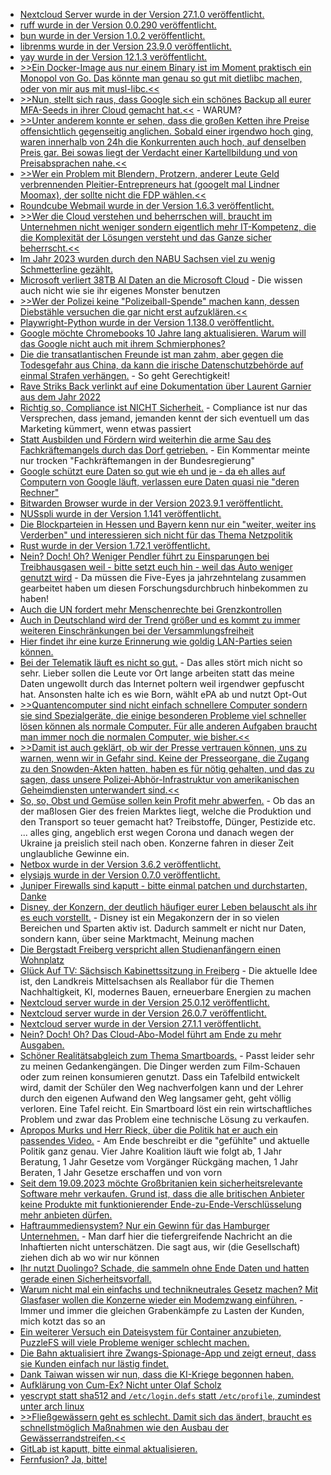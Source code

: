 * [Nextcloud Server wurde in der Version 27.1.0 veröffentlicht.](https://github.com/nextcloud/server/releases/tag/v27.1.0)
* [ruff wurde in der Version 0.0.290 veröffentlicht.](https://github.com/astral-sh/ruff/releases/tag/v0.0.290)
* [bun wurde in der Version 1.0.2 veröffentlicht.](https://github.com/oven-sh/bun/releases/tag/bun-v1.0.2)
* [librenms wurde in der Version 23.9.0 veröffentlicht.](https://github.com/librenms/librenms/releases/tag/23.9.0)
* [yay wurde in der Version 12.1.3 veröffentlicht.](https://github.com/Jguer/yay/releases/tag/v12.1.3)
* [>>Ein Docker-Image aus nur einem Binary ist im Moment praktisch ein Monopol von Go. Das könnte man genau so gut mit dietlibc machen, oder von mir aus mit musl-libc.<<](http://blog.fefe.de/?ts=9bfa689b)
* [>>Nun, stellt sich raus, dass Google sich ein schönes Backup all eurer MFA-Seeds in ihrer Cloud gemacht hat.<<](http://blog.fefe.de/?ts=9bfb3285) - WARUM?
* [>>Unter anderem konnte er sehen, dass die großen Ketten ihre Preise offensichtlich gegenseitig anglichen. Sobald einer irgendwo hoch ging, waren innerhalb von 24h die Konkurrenten auch hoch, auf denselben Preis gar. Bei sowas liegt der Verdacht einer Kartellbildung und von Preisabsprachen nahe.<<](http://blog.fefe.de/?ts=9bf8c5f0)
* [>>Wer ein Problem mit Blendern, Protzern, anderer Leute Geld verbrennenden Pleitier-Entrepreneurs hat (googelt mal Lindner Moomax), der sollte nicht die FDP wählen.<<](http://blog.fefe.de/?ts=9bf80788)
* [Roundcube Webmail wurde in der Version 1.6.3 veröffentlicht.](https://roundcube.net/news/2023/09/15/security-update-1.6.3-released)
* [>>Wer die Cloud verstehen und beherrschen will, braucht im Unternehmen nicht weniger sondern eigentlich mehr IT-Kompetenz, die die Komplexität der Lösungen versteht und das Ganze sicher beherrscht.<<](https://www.borncity.com/blog/2023/09/17/ist-der-cloud-hype-schon-wieder-vorbei/)
* [Im Jahr 2023 wurden durch den NABU Sachsen viel zu wenig Schmetterline gezählt.](https://sachsen.nabu.de/news/2023/33914.html)
* [Microsoft verliert 38TB AI Daten an die Microsoft Cloud](https://blog.fefe.de/?ts=9bf6b87d) - Die wissen auch nicht wie sie ihr eigenes Monster benutzen
* [>>Wer der Polizei keine "Polizeiball-Spende" machen kann, dessen Diebstähle versuchen die gar nicht erst aufzuklären.<<](https://blog.fefe.de/?ts=9bf69c99)
* [Playwright-Python wurde in der Version 1.138.0 veröffentlicht.](https://github.com/microsoft/playwright-python/releases/tag/v1.38.0)
* [Google möchte Chromebooks 10 Jahre lang aktualisieren. Warum will das Google nicht auch mit ihrem Schmierphones?](https://www.borncity.com/blog/2023/09/19/chromebooks-nun-mit-10-jahren-support/)
* [Die die transatlantischen Freunde ist man zahm, aber gegen die Todesgefahr aus China, da kann die irische Datenschutzbehörde auf einmal Strafen verhängen.](https://netzpolitik.org/2023/millionenstrafe-gegen-tiktok-irische-datenschutzbehoerde-kann-auch-anders/) - So geht Gerechtigkeit!
* [Rave Striks Back verlinkt auf eine Dokumentation über Laurent Garnier aus dem Jahr 2022](https://www.rave-strikes-back.de/?p=11948)
* [Richtig so, Compliance ist NICHT Sicherheit.](https://www.opensourcerers.org/2023/09/18/compliance-is-not-security/) - Compliance ist nur das Versprechen, dass jemand, jemanden kennt der sich eventuell um das Marketing kümmert, wenn etwas passiert
* [Statt Ausbilden und Fördern wird weiterhin die arme Sau des Fachkräftemangels durch das Dorf getrieben.](http://blog.fefe.de/?ts=9bf4e7e7) - Ein Kommentar meinte nur trocken "Fachkräftemangen in der Bundesregierung"
* [Google schützt eure Daten so gut wie eh und je - da eh alles auf Computern von Google läuft, verlassen eure Daten quasi nie "deren Rechner"](http://blog.fefe.de/?ts=9bf7b46f)
* [Bitwarden Browser wurde in der Version 2023.9.1 veröffentlicht.](https://github.com/bitwarden/clients/releases/tag/browser-v2023.9.1)
* [NUSspli wurde in der Version 1.141 veröffentlicht.](https://github.com/V10lator/NUSspli/releases/tag/v1.141)
* [Die Blockparteien in Hessen und Bayern kenn nur ein "weiter, weiter ins Verderben" und interessieren sich nicht für das Thema Netzpolitik](https://netzpolitik.org/2023/wahlkampf-in-bayern-und-hessen-spielt-netzpolitik-kaum-eine-rolle/)
* [Rust wurde in der Version 1.72.1 veröffentlicht.](https://blog.rust-lang.org/2023/09/19/Rust-1.72.1.html)
* [Nein? Doch! Oh? Weniger Pendler führt zu Einsparungen bei Treibhausgasen weil - bitte setzt euch hin - weil das Auto weniger genutzt wird](https://www.linux-magazin.de/news/home-office-spart-emmissionen/) - Da müssen die Five-Eyes ja jahrzehntelang zusammen gearbeitet haben um diesen Forschungsdurchbruch hinbekommen zu haben!
* [Auch die UN fordert mehr Menschenrechte bei Grenzkontrollen](https://netzpolitik.org/2023/menschenrechte-un-studie-fordert-drastisches-umdenken-bei-digitalen-grenzkontrollen/)
* [Auch in Deutschland wird der Trend größer und es kommt zu immer weiteren Einschränkungen bei der Versammlungsfreiheit](https://netzpolitik.org/2023/interaktive-karte-amnesty-kritisiert-einschraenkung-der-versammlungsfreiheit-in-deutschland/)
* [Hier findet ihr eine kurze Erinnerung wie goldig LAN-Parties seien können.](https://www.onli-blogging.de/2299/Meine-Erinnerungen-an-spaete-LAN-Parties.html)
* [Bei der Telematik läuft es nicht so gut.](https://www.borncity.com/blog/2023/09/20/desaster-zuverlssigkeit-sicherheit-bei-der-telematik-infrastruktur-im-gesundheitswesen/) - Das alles stört mich nicht so sehr. Lieber sollen die Leute vor Ort lange arbeiten statt das meine Daten ungewollt durch das Internet poltern weil irgendwer gepfuscht hat. Ansonsten halte ich es wie Born, wählt ePA ab und nutzt Opt-Out
* [>>Quantencomputer sind nicht einfach schnellere Computer sondern sie sind Spezialgeräte, die einige besonderen Probleme viel schneller lösen können als normale Computer. Für alle anderen Aufgaben braucht man immer noch die normalen Computer, wie bisher.<<](http://blog.fefe.de/?ts=9bf59149)
* [>>Damit ist auch geklärt, ob wir der Presse vertrauen können, uns zu warnen, wenn wir in Gefahr sind. Keine der Presseorgane, die Zugang zu den Snowden-Akten hatten, haben es für nötig gehalten, und das zu sagen, dass unsere Polizei-Abhör-Infrastruktur von amerikanischen Geheimdiensten unterwandert sind.<<](http://blog.fefe.de/?ts=9bf5d4e0)
* [So, so, Obst und Gemüse sollen kein Profit mehr abwerfen.](http://blog.fefe.de/?ts=9bf5cf9a) - Ob das an der maßlosen Gier des freien Marktes liegt, welche die Produktion und den Transport so teuer gemacht hat? Treibstoffe, Dünger, Pestizide etc. ... alles ging, angeblich erst wegen Corona und danach wegen der Ukraine ja preislich steil nach oben. Konzerne fahren in dieser Zeit unglaubliche Gewinne ein.
* [Netbox wurde in der Version 3.6.2 veröffentlicht.](https://github.com/netbox-community/netbox/releases/tag/v3.6.2)
* [elysiajs wurde in der Version 0.7.0 veröffentlicht.](https://github.com/elysiajs/elysia/releases/tag/0.7)
* [Juniper Firewalls sind kaputt - bitte einmal patchen und durchstarten, Danke](https://www.borncity.com/blog/2023/09/21/risiko-tausende-juniper-firewalls-ohne-sicherheitsupdates-im-fokus-von-angreifern/)
* [Disney, der Konzern, der deutlich häufiger eurer Leben belauscht als ihr es euch vorstellt.](https://www.kuketz-blog.de/disneys-datenmacht-teil-i/) - Disney ist ein Megakonzern der in so vielen Bereichen und Sparten aktiv ist. Dadurch sammelt er nicht nur Daten, sondern kann, über seine Marktmacht, Meinung machen
* [Die Bergstadt Freiberg verspricht allen Studienanfängern einen Wohnplatz](https://www.mdr.de/video/mdr-videos/a/video-756798.html)
* [Glück Auf TV: Sächsisch Kabinettssitzung in Freiberg](https://www.youtube.com/watch?v=aWLruZYFUl4) - Die aktuelle Idee ist, den Landkreis Mittelsachsen als Reallabor für die Themen Nachhaltigkeit, KI, modernes Bauen, erneuerbare Energien zu machen
* [Nextcloud server wurde in der Version 25.0.12 veröffentlicht.](https://github.com/nextcloud/server/releases/tag/v25.0.12)
* [Nextcloud server wurde in der Version 26.0.7 veröffentlicht.](https://github.com/nextcloud/server/releases/tag/v26.0.7)
* [Nextcloud server wurde in der Version 27.1.1 veröffentlicht.](https://github.com/nextcloud/server/releases/tag/v27.1.1)
* [Nein? Doch! Oh? Das Cloud-Abo-Model führt am Ende zu mehr Ausgaben.](https://www.borncity.com/blog/2023/09/21/cloud-rckzug-spart-37signals-millionen-us-dollar/)
* [Schöner Realitätsabgleich zum Thema Smartboards.](https://www.youtube.com/watch?v=2Hy8-mRUhRU) - Passt leider sehr zu meinen Gedankengängen. Die Dinger werden zum Film-Schauen oder zum reinen konsumieren genutzt. Dass ein Tafelbild entwickelt wird, damit der Schüler den Weg nachverfolgen kann und der Lehrer durch den eigenen Aufwand den Weg langsamer geht, geht völlig verloren. Eine Tafel reicht. Ein Smartboard löst ein rein wirtschaftliches Problem und zwar das Problem eine technische Lösung zu verkaufen.
* [Apropos Murks und Herr Rieck, über die Politik hat er auch ein passendes Video.](https://www.youtube.com/watch?v=I9kzg5qAbJ4) - Am Ende beschreibt er die "gefühlte" und aktuelle Politik ganz genau. Vier Jahre Koalition läuft wie folgt ab, 1 Jahr Beratung, 1 Jahr Gesetze vom Vorgänger Rückgäng machen, 1 Jahr Beraten, 1 Jahr Gesetze erschaffen und von vorn
* [Seit dem 19.09.2023 möchte Großbritanien kein sicherheitsrelevante Software mehr verkaufen. Grund ist, dass die alle britischen Anbieter keine Produkte mit funktionierender Ende-zu-Ende-Verschlüsselung mehr anbieten dürfen.](http://blog.fefe.de/?ts=9bf2f06c)
* [Haftraummediensystem? Nur ein Gewinn für das Hamburger Unternehmen.](https://netzpolitik.org/2023/haftraummediensysteme-falsche-versprechen/) - Man darf hier die tiefergreifende Nachricht an die Inhaftierten nicht unterschätzen. Die sagt aus, wir (die Gesellschaft) ziehen dich ab wo wir nur können
* [Ihr nutzt Duolingo? Schade, die sammeln ohne Ende Daten und hatten gerade einen Sicherheitsvorfall.](https://www.borncity.com/blog/2023/09/22/duolingo-fhrend-in-der-datensammlung-bei-sprach-apps/)
* [Warum nicht mal ein einfachs und technikneutrales Gesetz machen? Mit Glasfaser wollen die Konzerne wieder ein Modemzwang einführen.](https://netzpolitik.org/2023/modemzwang-in-glasfasernetzen-schuetzenhilfe-fuer-routerfreiheit/) - Immer und immer die gleichen Grabenkämpfe zu Lasten der Kunden, mich kotzt das so an
* [Ein weiterer Versuch ein Dateisystem für Container anzubieten, PuzzleFS will viele Probleme weniger schlecht machen.](https://www.phoronix.com/news/PuzzleFS-Development-Continues)
* [Die Bahn aktualisiert ihre Zwangs-Spionage-App und zeigt erneut, dass sie Kunden einfach nur lästig findet.](https://blog.fefe.de/?ts=9bf37104)
* [Dank Taiwan wissen wir nun, dass die KI-Kriege begonnen haben.](https://blog.fefe.de/?ts=9bf07b17)
* [Aufklärung von Cum-Ex? Nicht unter Olaf Scholz](https://blog.fefe.de/?ts=9bf300af)
* [yescrypt statt sha512 and `/etc/login.defs` statt `/etc/profile`, zumindest unter arch linux](https://archlinux.org/news/changes-to-default-password-hashing-algorithm-and-umask-settings/)
* [>>Fließgewässern geht es schlecht. Damit sich das ändert, braucht es schnellstmöglich Maßnahmen wie den Ausbau der Gewässerrandstreifen.<<](https://sachsen.nabu.de/news/2023/33967.html)
* [GitLab ist kaputt, bitte einmal aktualisieren.](https://www.linux-magazin.de/blogs/kritische-sicherheitsluecke-in-gitlab/)
* [Fernfusion? Ja, bitte!](https://blog.koehntopp.info/2023/09/17/kernfusion.html)
